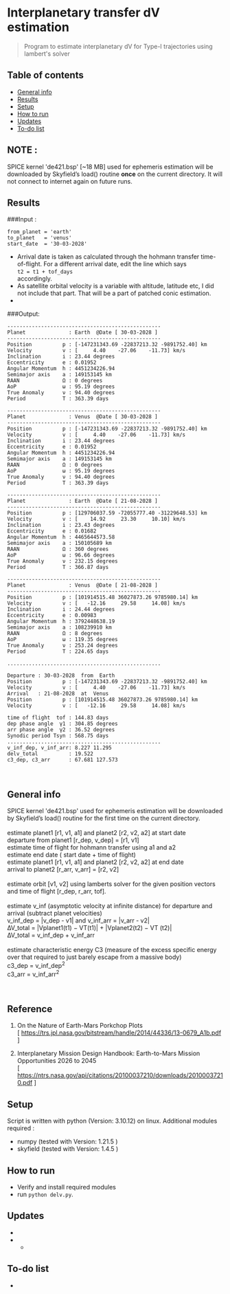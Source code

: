 # Interplanetary transfer dV estimation
> Program to estimate interplanetary dV for Type-I trajectories using lambert's solver   

## Table of contents
* [General info](#general-info)
* [Results](#Results)
* [Setup](#setup)
* [How to run ](#how)
* [Updates](#updates)
* [To-do list](#to-do)

## NOTE :   
SPICE kernel 'de421.bsp' [~18 MB] used for ephemeris estimation will be downloaded by Skyfield’s load() routine **once** on the current directory.  It will not connect to internet again on future runs.   

## Results

###Input :    
```
from_planet = 'earth'
to_planet   = 'venus'
start_date  = '30-03-2028'
```   
* Arrival date is taken as calculated through the hohmann transfer time-of-flight.  For a different arrival date, edit the line which says  
```t2 = t1 + tof_days```  
accordingly.   
* As satellite orbital velocity is a variable with altitude, latitude etc, I did not include that part. That will be a part of patched conic estimation.   
*  

###Output:   
```
--------------------------------------------------
Planet              : Earth  @Date [ 30-03-2028 ]
--------------------------------------------------
Position          p : [-147231343.69 -22837213.32 -9891752.40] km
Velocity          v : [     4.40    -27.06    -11.73] km/s
Inclination       i : 23.44 degrees
Eccentricity      e : 0.01952
Angular Momentum  h : 4451234226.94
Semimajor axis    a : 149153145 km
RAAN              Ω : 0 degrees
AoP               ω : 95.19 degrees
True Anomaly      ν : 94.40 degrees
Period            T : 363.39 days

--------------------------------------------------
Planet              : Venus  @Date [ 30-03-2028 ]
--------------------------------------------------
Position          p : [-147231343.69 -22837213.32 -9891752.40] km
Velocity          v : [     4.40    -27.06    -11.73] km/s
Inclination       i : 23.44 degrees
Eccentricity      e : 0.01952
Angular Momentum  h : 4451234226.94
Semimajor axis    a : 149153145 km
RAAN              Ω : 0 degrees
AoP               ω : 95.19 degrees
True Anomaly      ν : 94.40 degrees
Period            T : 363.39 days

--------------------------------------------------
Planet              : Earth  @Date [ 21-08-2028 ]
--------------------------------------------------
Position          p : [129706037.59 -72055777.40 -31229648.53] km
Velocity          v : [    14.92     23.30     10.10] km/s
Inclination       i : 23.43 degrees
Eccentricity      e : 0.01682
Angular Momentum  h : 4465644573.58
Semimajor axis    a : 150105689 km
RAAN              Ω : 360 degrees
AoP               ω : 96.66 degrees
True Anomaly      ν : 232.15 degrees
Period            T : 366.87 days

--------------------------------------------------
Planet              : Venus  @Date [ 21-08-2028 ]
--------------------------------------------------
Position          p : [101914515.48 36027873.26 9785980.14] km
Velocity          v : [   -12.16     29.58     14.08] km/s
Inclination       i : 24.44 degrees
Eccentricity      e : 0.00983
Angular Momentum  h : 3792448638.19
Semimajor axis    a : 108239910 km
RAAN              Ω : 8 degrees
AoP               ω : 119.35 degrees
True Anomaly      ν : 253.24 degrees
Period            T : 224.65 days

..................................................

Departure : 30-03-2028  from  Earth
Position          p : [-147231343.69 -22837213.32 -9891752.40] km
Velocity          v : [     4.40    -27.06    -11.73] km/s
Arrival   : 21-08-2028  at  Venus
Position          p : [101914515.48 36027873.26 9785980.14] km
Velocity          v : [   -12.16     29.58     14.08] km/s

time of flight  tof : 144.83 days
dep phase angle  γ1 : 304.85 degrees
arr phase angle  γ2 : 36.52 degrees
Synodic period Tsyn : 568.75 days
..................................................
v_inf_dep, v_inf_arr: 8.227 11.295
delv_total          : 19.522
c3_dep, c3_arr      : 67.681 127.573

```


&nbsp;         

## General info
SPICE kernel 'de421.bsp' used for ephemeris estimation will be downloaded by Skyfield’s load() routine for the first time on the current directory.     
&nbsp;    
estimate planet1 [r1, v1, a1] and planet2 [r2, v2, a2] at start date     
departure from planet1 [r_dep, v_dep] = [r1, v1]    
estimate time of flight for hohmann transfer using a1 and a2     
estimate end date ( start date + time of flight)    
estimate planet1 [r1, v1, a1] and planet2 [r2, v2, a2] at end date    
arrival to planet2 [r_arr, v_arr] = [r2, v2]     
&nbsp;     
estimate orbit [v1, v2] using lamberts solver for the given position vectors and time of flight [r_dep, r_arr, tof].     
&nbsp;   
estimate v_inf (asymptotic velocity at infinite distance) for departure and arrival (subtract planet velocities)   
  v_inf_dep = |v_dep - v1| and  v_inf_arr = |v_arr - v2|    
  ∆V_total  = |Vplanet1(t1) − VT(t1)| + |Vplanet2(t2) − VT (t2)|    
  ∆V_total  = v_inf_dep + v_inf_arr     
&nbsp;    
estimate characteristic energy C3 (measure of the excess specific energy over that required to just barely escape from a massive body)    
  c3_dep = v_inf_dep<sup>2</sup>    
  c3_arr = v_inf_arr<sup>2</sup>    


&nbsp;    


## Reference    

1.  On the Nature of Earth-Mars Porkchop Plots  
[ https://trs.jpl.nasa.gov/bitstream/handle/2014/44336/13-0679_A1b.pdf ]  

2.  Interplanetary Mission Design Handbook: Earth-to-Mars Mission Opportunities 2026 to 2045  
[ https://ntrs.nasa.gov/api/citations/20100037210/downloads/20100037210.pdf ]     

## Setup
Script is written with python (Version: 3.10.12) on linux. Additional modules required :   

* numpy  (tested with Version: 1.21.5 )
* skyfield  (tested with Version: 1.4.5 )

## How to run   
* Verify and install required modules 
* run `python delv.py`. 


## Updates   
*   
*   *  

## To-do list
* 

